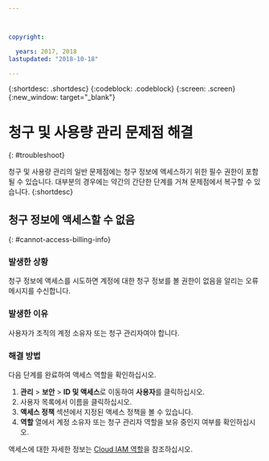 ```yaml
---



copyright:

  years: 2017, 2018
lastupdated: "2018-10-18"

---
```


{:shortdesc: .shortdesc}
{:codeblock: .codeblock}
{:screen: .screen}
{:new_window: target="_blank"}

# 청구 및 사용량 관리 문제점 해결
{: #troubleshoot}

청구 및 사용량 관리의 일반 문제점에는 청구 정보에 액세스하기 위한 필수 권한이 포함될 수 있습니다. 대부분의 경우에는 약간의 간단한 단계를 거쳐 문제점에서 복구할 수 있습니다.
{:shortdesc}

## 청구 정보에 액세스할 수 없음
{: #cannot-access-billing-info}

### 발생한 상황

청구 정보에 액세스를 시도하면 계정에 대한 청구 정보를 볼 권한이 없음을 알리는 오류 메시지를 수신합니다.

### 발생한 이유

사용자가 조직의 계정 소유자 또는 청구 관리자여야 합니다. 

### 해결 방법

다음 단계를 완료하여 액세스 역할을 확인하십시오. 

1. **관리** > **보안** > **ID 및 액세스**로 이동하여 **사용자**를 클릭하십시오.
2. 사용자 목록에서 이름을 클릭하십시오.
3. **액세스 정책** 섹션에서 지정된 액세스 정책을 볼 수 있습니다. 
4. **역할** 열에서 계정 소유자 또는 청구 관리자 역할을 보유 중인지 여부를 확인하십시오.  

액세스에 대한 자세한 정보는 [Cloud IAM 역할](/docs/iam/users_roles.html#iamusermanrol)을 참조하십시오.
